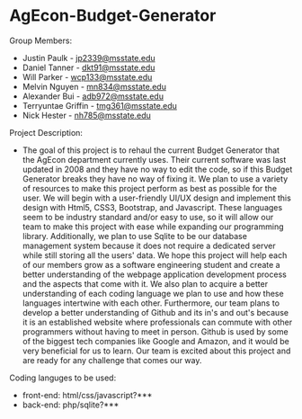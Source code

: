 # AgEcon-Budget-Generator

Group Members: 
* Justin Paulk - jp2339@msstate.edu
* Daniel Tanner - dkt91@msstate.edu
* Will Parker - wcp133@msstate.edu
* Melvin Nguyen - mn834@msstate.edu
* Alexander Bui - adb972@msstate.edu
* Terryuntae Griffin - tmg361@msstate.edu
* Nick Hester - nh785@msstate.edu

Project Description:
* The goal of this project is to rehaul the current Budget Generator that the AgEcon department currently uses. Their current software was last updated in 2008 and they have no way to edit the code, so if this Budget Generator breaks they have no way of fixing it. We plan to use a variety of resources to make this project perform as best as possible for the user. We will begin with a user-friendly UI/UX design and implement this design with Html5, CSS3, Bootstrap, and Javascript. These languages seem to be industry standard and/or easy to use, so it will allow our team to make this project with ease while expanding our programming library. Additionally, we plan to use Sqlite to be our database management system because it does not require a dedicated server while still storing all the users' data. We hope this project will help each of our members grow as a software engineering student and create a better understanding of the webpage application development process and the aspects that come with it. We also plan to acquire a better understanding of each coding language we plan to use and how these languages intertwine with each other. Furthermore, our team plans to develop a better understanding of Github and its in's and out's because it is an established website where professionals can commute with other programmers without having to meet in person. Github is used by some of the biggest tech companies like Google and Amazon, and it would be very beneficial for us to learn. Our team is excited about this project and are ready for any challenge that comes our way.

Coding languges to be used:
* front-end: html/css/javascript?***
* back-end: php/sqlite?***
